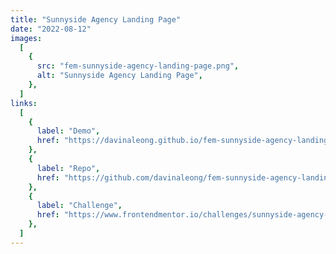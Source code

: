 ```yaml
---
title: "Sunnyside Agency Landing Page"
date: "2022-08-12"
images:
  [
    {
      src: "fem-sunnyside-agency-landing-page.png",
      alt: "Sunnyside Agency Landing Page",
    },
  ]
links:
  [
    {
      label: "Demo",
      href: "https://davinaleong.github.io/fem-sunnyside-agency-landing-page/",
    },
    {
      label: "Repo",
      href: "https://github.com/davinaleong/fem-sunnyside-agency-landing-page",
    },
    {
      label: "Challenge",
      href: "https://www.frontendmentor.io/challenges/sunnyside-agency-landing-page-7yVs3B6ef",
    },
  ]
---
```

